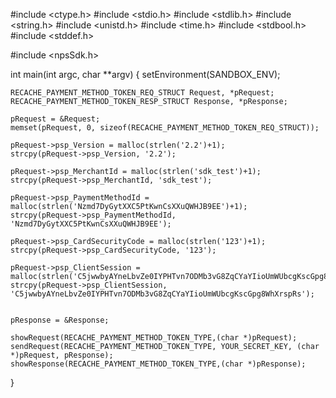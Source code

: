#include <ctype.h>
#include <stdio.h>
#include <stdlib.h>
#include <string.h>
#include <unistd.h>
#include <time.h>
#include <stdbool.h>
#include <stddef.h>

#include <npsSdk.h>

int main(int argc, char **argv) {
    setEnvironment(SANDBOX_ENV);

    RECACHE_PAYMENT_METHOD_TOKEN_REQ_STRUCT Request, *pRequest;
    RECACHE_PAYMENT_METHOD_TOKEN_RESP_STRUCT Response, *pResponse;

    pRequest = &Request;
    memset(pRequest, 0, sizeof(RECACHE_PAYMENT_METHOD_TOKEN_REQ_STRUCT));

    pRequest->psp_Version = malloc(strlen('2.2')+1);
    strcpy(pRequest->psp_Version, '2.2');

    pRequest->psp_MerchantId = malloc(strlen('sdk_test')+1);
    strcpy(pRequest->psp_MerchantId, 'sdk_test');

    pRequest->psp_PaymentMethodId = malloc(strlen('Nzmd7DyGytXXC5PtKwnCsXXuQWHJB9EE')+1);
    strcpy(pRequest->psp_PaymentMethodId, 'Nzmd7DyGytXXC5PtKwnCsXXuQWHJB9EE');

    pRequest->psp_CardSecurityCode = malloc(strlen('123')+1);
    strcpy(pRequest->psp_CardSecurityCode, '123');

    pRequest->psp_ClientSession = malloc(strlen('C5jwwbyAYneLbvZe0IYPHTvn7ODMb3vG8ZqCYaYIioUmWUbcgKscGpg8WhXrspRs')+1);
    strcpy(pRequest->psp_ClientSession, 'C5jwwbyAYneLbvZe0IYPHTvn7ODMb3vG8ZqCYaYIioUmWUbcgKscGpg8WhXrspRs');


    pResponse = &Response;

    showRequest(RECACHE_PAYMENT_METHOD_TOKEN_TYPE,(char *)pRequest);
    sendRequest(RECACHE_PAYMENT_METHOD_TOKEN_TYPE, YOUR_SECRET_KEY, (char *)pRequest, pResponse);
    showResponse(RECACHE_PAYMENT_METHOD_TOKEN_TYPE,(char *)pResponse);
}

